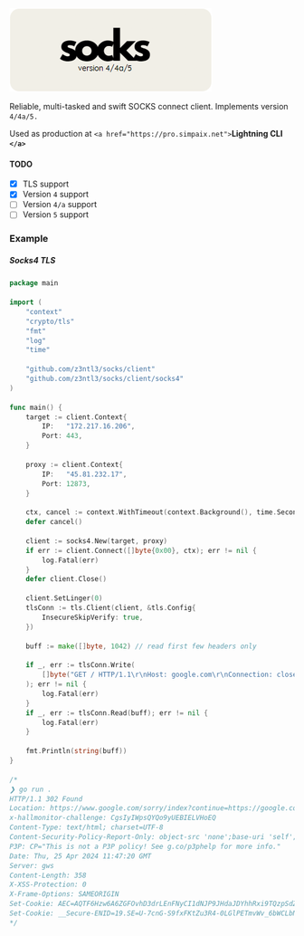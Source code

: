 ![1714045920235](image/README/1714045920235.png)

Reliable, multi-tasked and swift SOCKS connect client. Implements version ``4/4a/5.``

Used as production at `<a href="https://pro.simpaix.net">`**Lightning CLI `</a>`**

#### TODO

* [X] TLS support
* [X] Version ``4`` support
* [ ] Version ``4/a`` support
* [ ] Version ``5`` support

### Example

##### Socks4 TLS

```go
package main

import (
	"context"
	"crypto/tls"
	"fmt"
	"log"
	"time"

	"github.com/z3ntl3/socks/client"
	"github.com/z3ntl3/socks/client/socks4"
)

func main() {
	target := client.Context{
		IP:   "172.217.16.206",
		Port: 443,
	}

	proxy := client.Context{
		IP:   "45.81.232.17",
		Port: 12873,
	}

	ctx, cancel := context.WithTimeout(context.Background(), time.Second*15)
	defer cancel()

	client := socks4.New(target, proxy)
	if err := client.Connect([]byte{0x00}, ctx); err != nil {
		log.Fatal(err)
	}
	defer client.Close()
    
    client.SetLinger(0)
	tlsConn := tls.Client(client, &tls.Config{
		InsecureSkipVerify: true,
	})

	buff := make([]byte, 1042) // read first few headers only

	if _, err := tlsConn.Write(
		[]byte("GET / HTTP/1.1\r\nHost: google.com\r\nConnection: close\r\n\r\n"),
	); err != nil {
		log.Fatal(err)
	}
	if _, err := tlsConn.Read(buff); err != nil {
		log.Fatal(err)
	}

	fmt.Println(string(buff))
}

/*
❯ go run .
HTTP/1.1 302 Found
Location: https://www.google.com/sorry/index?continue=https://google.com/&q=EgQtUegRGMeFqbEGIjBU_ngbO4NphFVjEZVaiHD0Vx87jAA_4vXkOHCQ6Rj8HwcVz3qI0sks_-NufuJeV5EyAXJaAUM
x-hallmonitor-challenge: CgsIyIWpsQYQo9yUEBIELVHoEQ
Content-Type: text/html; charset=UTF-8
Content-Security-Policy-Report-Only: object-src 'none';base-uri 'self';script-src 'nonce-K5LptrfOVe6LDj7xGGqOoA' 'strict-dynamic' 'report-sample' 'unsafe-eval' 'unsafe-inline' https: http:;report-uri https://csp.withgoogle.com/csp/gws/other-hp
P3P: CP="This is not a P3P policy! See g.co/p3phelp for more info."
Date: Thu, 25 Apr 2024 11:47:20 GMT
Server: gws
Content-Length: 358
X-XSS-Protection: 0
X-Frame-Options: SAMEORIGIN
Set-Cookie: AEC=AQTF6Hzw6A6ZGFOvhD3drLEnFNyCI1dNJP9JHdaJDYhhRxi9TQzpSdZFKtc; expires=Tue, 22-Oct-2024 11:47:20 GMT; path=/; domain=.google.com; Secure; HttpOnly; SameSite=lax
Set-Cookie: __Secure-ENID=19.SE=U-7cnG-S9fxFKtZu3R4-0LGlPETmvWv_6bWCLbNy0_veLAXQaSb_HSzDzHyB1kZLs2fO1SfYJFzppeVWaeoghIjZHm_FdZNJ3o3IZU-0tP7s-MIypoHzA
*/

```
